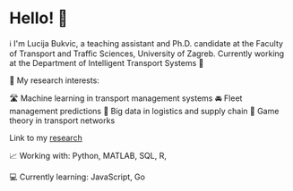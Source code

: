 # Hello! 👋
ℹ I'm Lucija Bukvic, a teaching assistant and Ph.D. candidate at the Faculty of Transport and Traffic Sciences, University of Zagreb.
Currently working at the Department of Intelligent Transport Systems 🚦

📖 My research interests:
 
🛣 Machine learning in transport management systems
🚘 Fleet management predictions
🚚 Big data in logistics and supply chain
🎲 Game theory in transport networks

Link to my [research](https://www.researchgate.net/profile/Lucija-Bukvic-2)

📈 Working with:
Python, 
MATLAB, 
SQL, 
R, 

💻 Currently learning:
JavaScript, 
Go

